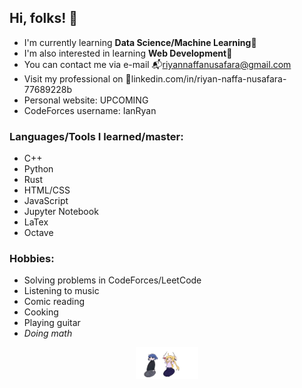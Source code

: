 ## Hi, folks! 👋
- I'm currently learning **Data Science/Machine Learning**🌱  
- I'm also interested in learning **Web Development**📝 
- You can contact me via e-mail 📬riyannaffanusafara@gmail.com
- Visit my professional on 💼linkedin.com/in/riyan-naffa-nusafara-77689228b
- Personal website: UPCOMING
- CodeForces username: IanRyan

### Languages/Tools I learned/master:  
- C++  
- Python  
- Rust  
- HTML/CSS  
- JavaScript  
- Jupyter Notebook  
- LaTex  
- Octave  

### Hobbies:  
- Solving problems in CodeForces/LeetCode  
- Listening to music  
- Comic reading  
- Cooking  
- Playing guitar  
- _Doing math_

<div id="nijika-gif" align="center">
  <img src="https://github.com/RiyanNaffa/RiyanNaffa/blob/main/bocchi-the-rock-ijichi-nijika.gif" alt="Nijika vs. Ryo" width="100"\>
</div>

<!--
**RiyanNaffa/RiyanNaffa** is a ✨ _special_ ✨ repository because its `README.md` (this file) appears on your GitHub profile.

Here are some ideas to get you started:

- 🔭 I’m currently working on ...
- 🌱 I’m currently learning ...
- 👯 I’m looking to collaborate on ...
- 🤔 I’m looking for help with ...
- 💬 Ask me about ...
- 📫 How to reach me: ...
- 😄 Pronouns: ...
- ⚡ Fun fact: ...
-->
